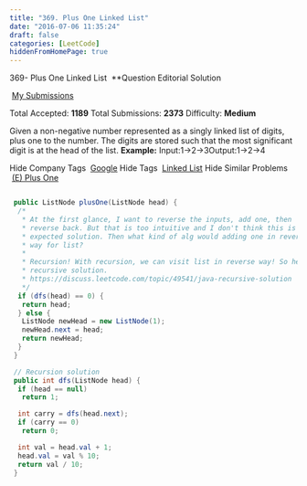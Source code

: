 ```yaml
---
title: "369. Plus One Linked List"
date: "2016-07-06 11:35:24"
draft: false
categories: [LeetCode]
hiddenFromHomePage: true
---
```

369- Plus One Linked List
 **Question
Editorial Solution

 [My Submissions](https://leetcode.com/problems/plus-one-linked-list/submissions/)

Total Accepted: **1189**
Total Submissions: **2373**
Difficulty: **Medium**

Given a non-negative number represented as a singly linked list of digits, plus one to the number.
The digits are stored such that the most significant digit is at the head of the list.
**Example:**
Input:1->2->3Output:1->2->4

Hide Company Tags
 [Google](https://leetcode.com/company/google/)
Hide Tags
 [Linked List](https://leetcode.com/tag/linked-list/)
Hide Similar Problems
 [(E) Plus One](https://leetcode.com/problems/plus-one/)
```java

 public ListNode plusOne(ListNode head) {
  /*
   * At the first glance, I want to reverse the inputs, add one, then
   * reverse back. But that is too intuitive and I don't think this is an
   * expected solution. Then what kind of alg would adding one in reverse
   * way for list?
   * 
   * Recursion! With recursion, we can visit list in reverse way! So here is my
   * recursive solution.
   * https://discuss.leetcode.com/topic/49541/java-recursive-solution
   */
  if (dfs(head) == 0) {
   return head;
  } else {
   ListNode newHead = new ListNode(1);
   newHead.next = head;
   return newHead;
  }
 }

 // Recursion solution
 public int dfs(ListNode head) {
  if (head == null)
   return 1;

  int carry = dfs(head.next);
  if (carry == 0)
   return 0;

  int val = head.val + 1;
  head.val = val % 10;
  return val / 10;
 }
```
